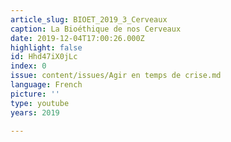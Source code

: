 ```yaml
---
article_slug: BIOET_2019_3_Cerveaux
caption: La Bioéthique de nos Cerveaux
date: 2019-12-04T17:00:26.000Z
highlight: false
id: Hhd47iX0jLc
index: 0
issue: content/issues/Agir en temps de crise.md
language: French
picture: ''
type: youtube
years: 2019

---
```

